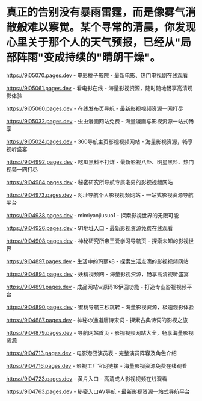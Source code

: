 # 真正的告别没有暴雨雷霆，而是像雾气消散般难以察觉。某个寻常的清晨，你发现心里关于那个人的天气预报，已经从"局部阵雨"变成持续的"晴朗干燥"。

https://9i05070.pages.dev - 电影桃子影院 - 最新电影、热门电视剧在线观看

https://9i05061.pages.dev - 看电影在线 - 海量影视资源，随时随地畅享高清观影体验

https://9i05060.pages.dev - 在线发布页导航 - 最新影视视频资源一网打尽

https://9i05032.pages.dev - 虫虫漫画网站免费 - 海量漫画与影视资源一站式畅享

https://9i05024.pages.dev - 360导航主页影视视频网站 - 海量影视资源，畅享视听盛宴

https://9i04992.pages.dev - 吃瓜黑料不打烊 - 最新影视八卦、明星黑料、热门视频一网打尽

https://9i04984.pages.dev - 秘密研究所导航专属宅男的影视视频网站

https://9i04973.pages.dev - 网址导航个人影视视频网站 - 一站式影视资源导航平台

https://9i04938.pages.dev - mimiyanjiusuo1 - 探索影视世界的无限可能

https://9i04926.pages.dev - 91地址入口 - 最新影视资源免费在线观看

https://9i04908.pages.dev - 神秘研究所帝王爱学习导航页 - 探索未知的影视世界

https://9i04897.pages.dev - 生活中的玛丽k8 - 探索生活点滴的影视视频网站

https://9i04894.pages.dev - 妖精视频网 - 海量影视资源，畅享高清视听盛宴

https://9i04891.pages.dev - 成品网站w源码16伊园功能 - 打造专业影视视频平台

https://9i04890.pages.dev - 蜜桃导航三秒跳转 - 海量影视资源，极速观影体验

https://9i04887.pages.dev - 神秘の通道唐诗宋词 - 探索古典诗词的影视之旅

https://9i04879.pages.dev - 导航网站首页 - 影视视频网站大全，畅享海量影视资源

https://9i04713.pages.dev - 电影港囧演员表 - 完整演员阵容及角色介绍

https://9i04716.pages.dev - 影视工厂官网链接 - 海量影视资源免费在线观看

https://9i04723.pages.dev - 黄片入口 - 高清成人影视视频在线观看

https://9i04763.pages.dev - 秘密入口AV导航 - 最新影视资源一站式导航平台
